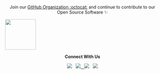 

<p align="center">Join our <a href="https://github.com/catcrop/.github/issues/new?assignees=&labels=github-invitation&template=invitation.yml&title=Please+invite+me+to+the+GitHub+Community+Organization">GitHub Organization :octocat:</a> and continue to contribute to our Open Source Software ✨</p>
<img src="https://capsule-render.vercel.app/api?type=waving&theme=cobalt&height=50&section=header" height="100" />

<p align="center"><strong>Connect With Us</strong></p>
<p align="center"> 
<a href="https://dev.to/catcrop"><img src="https://img.icons8.com/color/48/000000/internet.png"/></a>
&nbsp;
<a href="https://github.com/catcrop"><img src="https://img.icons8.com/fluency/48/000000/github.png"/>
&nbsp;
<a href="https://t.me/catcrop"><img src="https://img.icons8.com/fluency/48/000000/telegram-app.png"/></a>
&nbsp;
<a href="https://join.skype.com/yVzRGGRMt44b"><img src="https://img.icons8.com/fluency/48/000000/skype.png"/></a>
</p>
